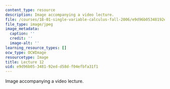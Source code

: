 ```yaml
---
content_type: resource
description: Image accompanying a video lecture.
file: /courses/18-01-single-variable-calculus-fall-2006/e9d96b05348192edd58df04efbfa31f1_lec12.jpg
file_type: image/jpeg
image_metadata:
  caption: ''
  credit: ''
  image-alt: ''
learning_resource_types: []
ocw_type: OCWImage
resourcetype: Image
title: Lecture 12
uid: e9d96b05-3481-92ed-d58d-f04efbfa31f1
---
```

Image accompanying a video lecture.


